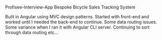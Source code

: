 Profisee-Interview-App
Bespoke Bicycle Sales Tracking System

Built in Angular using MVC design patterns. Started with front-end and worked until I needed the back-end to continue. Some data routing issues. Some variance when I ran it with Angular CLI server. Continuing to sort through data routing etc...

